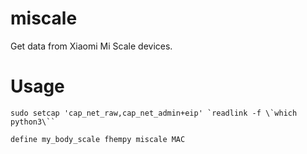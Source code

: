 
# miscale
Get data from Xiaomi Mi Scale devices.

# Usage

```
sudo setcap 'cap_net_raw,cap_net_admin+eip' `readlink -f \`which python3\``
```

```
define my_body_scale fhempy miscale MAC
```
